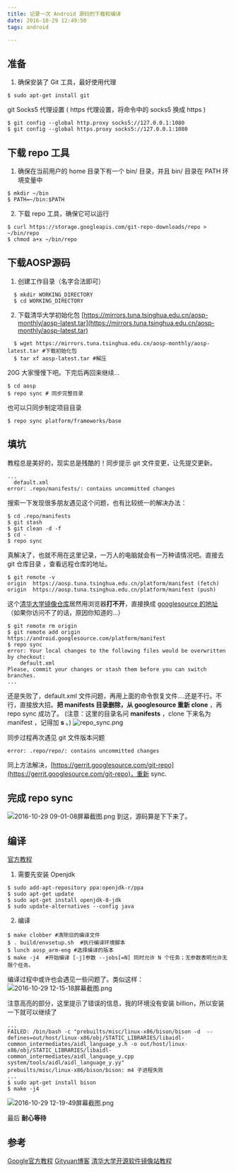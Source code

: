 ```yaml
---
title: 记录一次 Android 源码的下载和编译
date: 2016-10-29 12:49:50
tags: android

---
```


## 准备
1. 确保安装了 Git 工具，最好使用代理
  ```
  $ sudo apt-get install git
  ```
  git Socks5 代理设置 ( https 代理设置，将命令中的 socks5 换成 https )
  ```
  $ git config --global http.proxy socks5://127.0.0.1:1080
  $ git config --global https.proxy socks5://127.0.0.1:1080
  ```

## 下载 repo 工具
1. 确保在当前用户的 home 目录下有一个 bin/ 目录，并且 bin/ 目录在 PATH 环境变量中

  ```
  $ mkdir ~/bin
  $ PATH=~/bin:$PATH
  ```

2. 下载 repo 工具，确保它可以运行
  ```
  $ curl https://storage.googleapis.com/git-repo-downloads/repo > ~/bin/repo     
  $ chmod a+x ~/bin/repo
  ```
<!-- more -->

## 下载AOSP源码
1. 创建工作目录（名字合法即可）
```
  $ mkdir WORKING_DIRECTORY
  $ cd WORKING_DIRECTORY
```

2. 下载清华大学初始化包
   [https://mirrors.tuna.tsinghua.edu.cn/aosp-monthly/aosp-latest.tar](https://mirrors.tuna.tsinghua.edu.cn/aosp-monthly/aosp-latest.tar)
```
  $ wget https://mirrors.tuna.tsinghua.edu.cn/aosp-monthly/aosp-latest.tar #下载初始化包
  $ tar xf aosp-latest.tar #解压
```

  20G 大家慢慢下吧。下完后再回来继续...
  ```
  $ cd aosp
  $ repo sync # 同步完整目录
  ```

  也可以只同步制定项目目录
  ```
  $ repo sync platform/frameworks/base
  ```

## 填坑
教程总是美好的，现实总是残酷的！同步提示 git 文件变更，让先提交更新。
  ```
  ...
    default.xml
  error: .repo/manifests/: contains uncommitted changes
  ```
搜索一下发现很多朋友遇见这个问题，也有比较统一的解决办法：
  ```
  $ cd .repo/manifests
  $ git stash
  $ git clean -d -f
  $ cd -
  $ repo sync
  ```
真解决了，也就不用在这里记录，一万人的电脑就会有一万种请情况吧。直接去 git 仓库目录 ，查看远程仓库的地址。
```
$ git remote -v
origin  https://aosp.tuna.tsinghua.edu.cn/platform/manifest (fetch)
origin  https://aosp.tuna.tsinghua.edu.cn/platform/manifest (push)
```
这个[清华大学镜像仓库](https://aosp.tuna.tsinghua.edu.cn/platform/manifest)居然用浏览器**打不开**，直接换成 [googlesource 的地址](https://android.googlesource.com/platform/manifest)（如果你访问不了的话，原因你知道的...）
```
$ git remote rm origin
$ git remote add origin https://android.googlesource.com/platform/manifest
$ repo sync
error: Your local changes to the following files would be overwritten by checkout:
	default.xml
Please, commit your changes or stash them before you can switch branches.
...
```
还是失败了，default.xml 文件问题，再用上面的命令恢复文件....还是不行。不行，直接放大招。**把 manifests 目录删除，从 googlesource 重新 clone** ，再 repo sync 成功了。
(注意：这里的目录名问 **manifests** ，clone 下来名为 manifest ，记得加 **s** 。)
![repo_sync.png](http://upload-images.jianshu.io/upload_images/638418-e6669d47bc9e7fba.png?imageMogr2/auto-orient/strip%7CimageView2/2/w/1240)

同步过程再次遇见 git 文件版本问题
```
error: .repo/repo/: contains uncommitted changes
```
同上方法解决，[https://gerrit.googlesource.com/git-repo](https://gerrit.googlesource.com/git-repo)，重新 sync.

## 完成 repo sync
![2016-10-29 09-01-08屏幕截图.png](http://upload-images.jianshu.io/upload_images/638418-9752744a695d0863.png?imageMogr2/auto-orient/strip%7CimageView2/2/w/1240)
到这，源码算是下下来了。

## 编译
[官方教程](https://source.android.com/source/building.html)

1. 需要先安装 Openjdk
```
$ sudo add-apt-repository ppa:openjdk-r/ppa
$ sudo apt-get update
$ sudo apt-get install openjdk-8-jdk
$ sudo update-alternatives --config java
```

2. 编译
```
$ make clobber #清除旧的编译文件
$ . build/envsetup.sh  #执行编译环境脚本
$ lunch aosp_arm-eng #选择编译的版本
$ make -j4  #开始编译 [-j]参数 --jobs[=N] 同时允许 N 个任务；无参数表明允许无限个任务。
```

  编译过程中或许也会遇见一些问题了。类似这样：
![2016-10-29 12-15-18屏幕截图.png](http://upload-images.jianshu.io/upload_images/638418-cb8366f459da02e2.png?imageMogr2/auto-orient/strip%7CimageView2/2/w/1240)

  注意高亮的部分，这里提示了错误的信息，我的环境没有安装 billion，所以安装一下就可以继续了
```
...
FAILED: /bin/bash -c "prebuilts/misc/linux-x86/bison/bison -d  --defines=out/host/linux-x86/obj/STATIC_LIBRARIES/libaidl-common_intermediates/aidl_language_y.h -o out/host/linux-x86/obj/STATIC_LIBRARIES/libaidl-common_intermediates/aidl_language_y.cpp system/tools/aidl/aidl_language_y.yy"
prebuilts/misc/linux-x86/bison/bison: m4 子进程失败
...
$ sudo apt-get install bison 
$ make -j4
```

  ![2016-10-29 12-19-49屏幕截图.png](http://upload-images.jianshu.io/upload_images/638418-090a2c8ee3db18e7.png?imageMogr2/auto-orient/strip%7CimageView2/2/w/1240)

  最后 **耐心等待**


## 参考

[Google官方教程](https://source.android.com/source/downloading.html)
[Gityuan博客](http://gityuan.com/2016/08/20/Android_N/)
[清华大学开源软件镜像站教程](https://mirrors.tuna.tsinghua.edu.cn/help/AOSP/)
